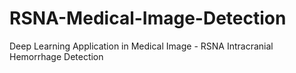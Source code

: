 # RSNA-Medical-Image-Detection
Deep Learning Application in Medical Image - RSNA Intracranial Hemorrhage Detection
